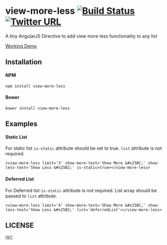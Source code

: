 # view-more-less [![Build Status](https://travis-ci.org/cynx/view-more-less.svg?branch=master)](https://travis-ci.org/cynx/view-more-less)   [![Twitter URL](https://img.shields.io/twitter/url/http/shields.io.svg?style=social&style=flat-square)](https://twitter.com/intent/tweet?text=Check%20out%20angular-view-more-less-directive!%20https://github.com/cynx/view-more-less)

A tiny AngularJS Directive to add view more less functionality to any list



[Working Demo](https://plnkr.co/edit/ww67uU?p=info)

## Installation


#### NPM

```
npm install view-more-less
```
#### Bower

```
bower install view-more-less
```

## Examples

#### Static List

For static list `is-static` attribute should be set to true. `list` attribute is not required.
```
<view-more-less limit='3' show-more-text='Show More &#x25BC;' show-less-text='Show Less &#x25B2;' is-static=true></view-more-less>    

```

#### Deferred List

For Deferred list `is-static` attribute is not required. List array should be passed to `list` attribute.
```
<view-more-less limit='4' show-more-text='Show More &#x25BC;' show-less-text='Show Less &#x25B2;' list='deferredList'></view-more-less>    

```

## LICENSE

ISC




